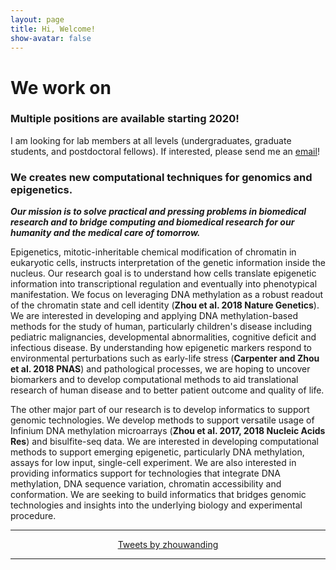 ```yaml
---
layout: page
title: Hi, Welcome!
show-avatar: false
---
```


# We work on <span class="typed" style="color:#a50509"></span>

### Multiple positions are available starting 2020!
I am looking for lab members at all levels (undergraduates, graduate students, and postdoctoral fellows). 
If interested, please send me an [email](mailto:zhouwanding@gmail.com)!

### We creates new computational techniques for genomics and epigenetics.

_**Our mission is to solve practical and pressing problems in biomedical research and to bridge computing and biomedical research for our humanity and the medical care of tomorrow.**_

Epigenetics, mitotic-inheritable chemical modification of chromatin in eukaryotic cells, instructs interpretation of the genetic information inside the nucleus.  Our research goal is to understand how cells translate epigenetic information into transcriptional regulation and eventually into phenotypical manifestation.  We focus on leveraging DNA methylation as a robust readout of the chromatin state and cell identity (**Zhou et al. 2018 Nature Genetics**). We are interested in developing and applying DNA methylation-based methods for the study of human, particularly children's disease including pediatric malignancies, developmental abnormalities, cognitive deficit and infectious disease.  By understanding how epigenetic markers respond to environmental perturbations such as early-life stress (**Carpenter and Zhou et al. 2018 PNAS**) and pathological processes, we are hoping to uncover biomarkers and to develop computational methods to aid translational research of human disease and to better patient outcome and quality of life.

The other major part of our research is to develop informatics to support genomic technologies. We develop methods to support versatile usage of Infinium DNA methylation microarrays (**Zhou et al. 2017, 2018 Nucleic Acids Res**) and bisulfite-seq data. We are interested in developing computational methods to support emerging epigenetic, particularly DNA methylation, assays for low input, single-cell experiment. We are also interested in providing informatics support for technologies that integrate DNA methylation, DNA sequence variation, chromatin accessibility and conformation. We are seeking to build informatics that bridges genomic technologies and insights into the underlying biology and experimental procedure.

---

<center>
<a class="twitter-timeline" data-width="366" data-height="555" data-theme="dark" data-link-color="#19CF86" href="https://twitter.com/zhouwanding?ref_src=twsrc%5Etfw">Tweets by zhouwanding</a> <script async src="https://platform.twitter.com/widgets.js" charset="utf-8"></script>
</center>

---

<script src="js/jquery-1.11.2.min.js"></script>
<!-- <script src="js/typed.2.0.9.js" type="text/javascript"></script> -->
<script src="https://cdn.jsdelivr.net/npm/typed.js@2.0.9"></script>

<script>
var typed = new Typed('.typed', {
  strings: ["Epigenetics.", "Informatics.", "Cancer Genomics.", "Big Data."],
  typeSpeed: 100,
  backdelay: 2000,
  loop: true
});
</script>
